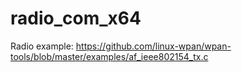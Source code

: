 # radio_com_x64

Radio example: https://github.com/linux-wpan/wpan-tools/blob/master/examples/af_ieee802154_tx.c
